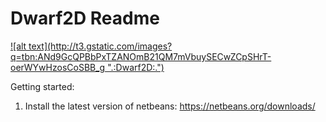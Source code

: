 Dwarf2D Readme
=======

<a href='http://95.85.60.226'>
  ![alt text](http://t3.gstatic.com/images?q=tbn:ANd9GcQPBbPxTZANOmB21QM7mVbuySECwZCpSHrT-oerWYwHzosCoSBB_g ".:Dwarf2D:.")
</a> <br/>

Getting started:

1. Install the latest version of netbeans: https://netbeans.org/downloads/
